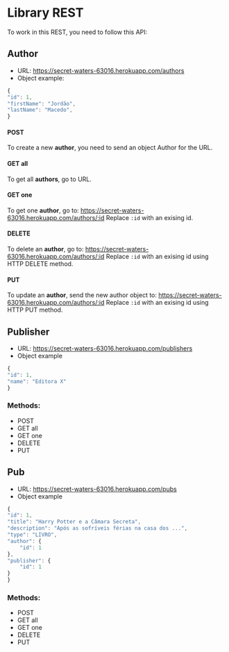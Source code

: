 # Library REST
To work in this REST, you need to follow this API:

## Author
- URL: https://secret-waters-63016.herokuapp.com/authors
- Object example:
```javascript
{
"id": 1,
"firstName": "Jordão",
"lastName": "Macedo",
}
```
#### POST
To create a new **author**, you need to send an object Author for the URL.
#### GET all
To get all **authors**, go to URL.
#### GET one
To get one **author**, go to: https://secret-waters-63016.herokuapp.com/authors/:id 
Replace `:id` with an exising id.
#### DELETE
To delete an **author**, go to: https://secret-waters-63016.herokuapp.com/authors/:id 
Replace `:id` with an exising id using HTTP DELETE method.
#### PUT
To update an **author**, send the new author object to: https://secret-waters-63016.herokuapp.com/authors/:id 
Replace `:id` with an exising id using HTTP PUT method.

## Publisher
- URL: https://secret-waters-63016.herokuapp.com/publishers
- Object example
```javascript
{
"id": 1,
"name": "Editora X"
}
```
### Methods:
- POST
- GET all
- GET one
- DELETE
- PUT

## Pub
- URL: https://secret-waters-63016.herokuapp.com/pubs
- Object example
```javascript
{
"id": 1,
"title": "Harry Potter e a Câmara Secreta",
"description": "Após as sofríveis férias na casa dos ...",
"type": "LIVRO",
"author": {
    "id": 1
},
"publisher": {
    "id": 1
}
}
```
### Methods:
- POST
- GET all
- GET one
- DELETE
- PUT

